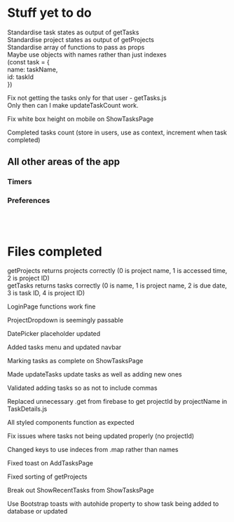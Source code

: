 # Stuff yet to do
Standardise task states as output of getTasks  
Standardise project states as output of getProjects  
Standardise array of functions to pass as props  
Maybe use objects with names rather than just indexes  
(const task = {  
    name: taskName,  
    id: taskId  
})  

Fix not getting the tasks only for that user - getTasks.js  
Only then can I make updateTaskCount work.

Fix white box height on mobile on ShowTasksPage  

Completed tasks count (store in users, use as context, increment when task completed)  



## All other areas of the app  
### Timers
### Preferences

<br/><br/>


# Files completed
getProjects returns projects correctly
(0 is project name, 1 is accessed time, 2 is project ID)   
getTasks returns tasks correctly
(0 is name, 1 is project name, 2 is due date, 3 is task ID, 4 is project ID)  

LoginPage functions work fine  

ProjectDropdown is seemingly passable

DatePicker placeholder updated

Added tasks menu and updated navbar  

Marking tasks as complete on ShowTasksPage  

Made updateTasks update tasks as well as adding new ones  

Validated adding tasks so as not to include commas  

Replaced unnecessary .get from firebase to get projectId by projectName in TaskDetails.js   

All styled components function as expected  

Fix issues where tasks not being updated properly (no projectId)  

Changed keys to use indeces from .map rather than names  

Fixed toast on AddTasksPage  

Fixed sorting of getProjects  

Break out ShowRecentTasks from ShowTasksPage  

Use Bootstrap toasts with autohide property to show task being added to database or updated  